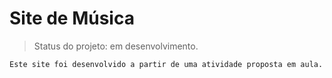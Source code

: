 <h1> Site de Música </h1>

> Status do projeto: em desenvolvimento.

```
Este site foi desenvolvido a partir de uma atividade proposta em aula.

```
